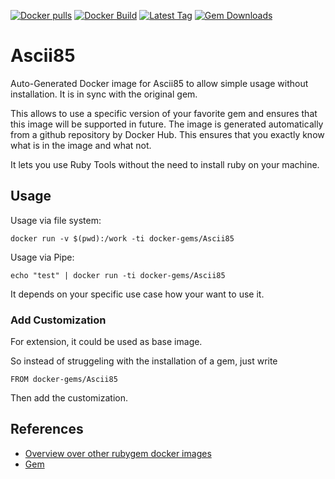 [![Docker pulls](https://img.shields.io/docker/pulls/rubygem/Ascii85.svg)](https://hub.docker.com/r/rubygem/Ascii85/)
[![Docker Build](https://img.shields.io/docker/automated/rubygem/Ascii85.svg)](https://hub.docker.com/r/rubygem/Ascii85/)
[![Latest Tag](https://img.shields.io/github/tag/docker-rubygem/Ascii85.svg)](https://hub.docker.com/r/rubygem/Ascii85/)
[![Gem Downloads](https://img.shields.io/gem/dt/Ascii85.svg)](https://rubygems.org/gems/Ascii85/)
# Ascii85

Auto-Generated Docker image for Ascii85 to allow simple usage without installation.
It is in sync with the original gem.

This allows to use a specific version of your favorite gem and ensures that this image will be supported in future.
The image is generated automatically from a github repository by Docker Hub.
This ensures that you exactly know what is in the image and what not.

It lets you use Ruby Tools without the need to install ruby on your machine.

## Usage

Usage via file system:

`docker run -v $(pwd):/work -ti docker-gems/Ascii85`

Usage via Pipe:

`echo "test" | docker run -ti docker-gems/Ascii85`

It depends on your specific use case how your want to use it.

### Add Customization

For extension, it could be used as base image.

So instead of struggeling with the installation of a gem, just write

`FROM docker-gems/Ascii85`

Then add the customization.

## References

 - [Overview over other rubygem docker images](https://github.com/thinkbot/docker-rubygem)
 - [Gem](https://rubygems.org/gems/Ascii85/)
